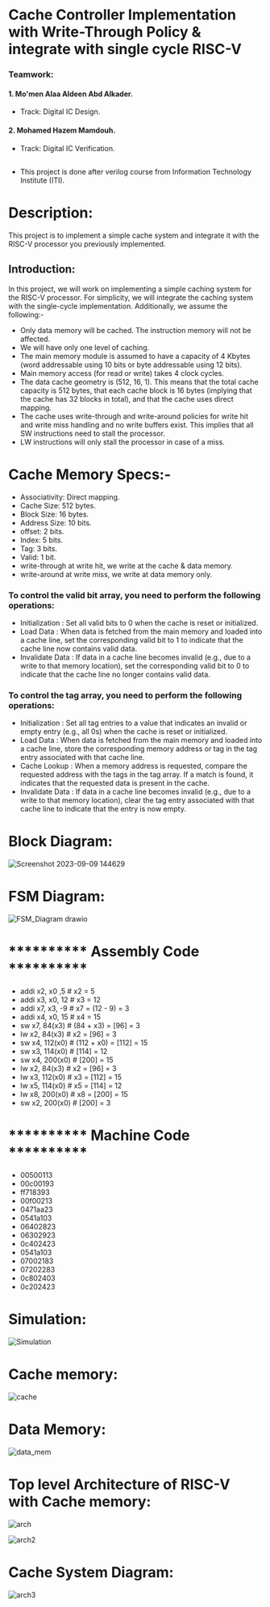 # Cache Controller Implementation with Write-Through Policy & integrate with single cycle RISC-V 

### Teamwork:
#### 1. Mo'men Alaa Aldeen Abd Alkader.
   - Track: Digital IC Design.
#### 2. Mohamed Hazem Mamdouh.
   - Track: Digital IC Verification.

 ##  
   - This project is done after verilog course from Information Technology Institute (ITI).
    
# Description:
This project is to implement a simple cache system and integrate it with the RISC-V processor you previously implemented. 
## Introduction:
 In this project, we will work on implementing a simple caching system for the RISC-V processor.
 For simplicity, we will integrate the caching system with the single-cycle implementation.
 Additionally, we assume the following:-
 - Only data memory will be cached. The instruction memory will not be affected.
 - We will have only one level of caching.
 - The main memory module is assumed to have a capacity of 4 Kbytes (word addressable using 10 bits or byte addressable using 12 bits).
 - Main memory access (for read or write) takes 4 clock cycles.
 - The data cache geometry is (512, 16, 1). This means that the total cache capacity is 512 bytes, that each cache block is 16 bytes (implying that the cache has 32 blocks in total), and that the cache uses direct mapping.
 - The cache uses write-through and write-around policies for write hit and write miss handling and no write buffers exist. This implies that all SW instructions need to stall the processor.
 - LW instructions will only stall the processor in case of a miss.

# Cache Memory Specs:-
- Associativity: Direct mapping.
- Cache Size: 512 bytes.
- Block Size: 16 bytes.
- Address Size: 10 bits.
- offset: 2 bits.
- Index: 5 bits.
- Tag: 3 bits.
- Valid: 1 bit.
- write-through at write hit, we write at the cache & data memory.
- write-around at write miss, we write at data memory only.

### To control the valid bit array, you need to perform the following operations:
- Initialization  : Set all valid bits to 0 when the cache is reset or initialized.
- Load Data       : When data is fetched from the main memory and loaded into a cache line, set the corresponding valid bit to 1 to indicate that the cache line now contains valid data.
- Invalidate Data : If data in a cache line becomes invalid (e.g., due to a write to that memory location), set the corresponding valid bit to 0 to indicate that the cache line no longer contains valid data.

### To control the tag array, you need to perform the following operations:
- Initialization  : Set all tag entries to a value that indicates an invalid or empty entry (e.g., all 0s) when the cache is reset or initialized.
- Load Data       : When data is fetched from the main memory and loaded into a cache line, store the corresponding memory address or tag in the tag entry associated with that cache line.
- Cache Lookup    : When a memory address is requested, compare the requested address with the tags in the tag array. If a match is found, it indicates that the requested data is present in the cache.
- Invalidate Data : If data in a cache line becomes invalid (e.g., due to a write to that memory location), clear the tag entry associated with that cache line to indicate that the entry is now empty.


# Block Diagram:

![Screenshot 2023-09-09 144629](https://github.com/mohamedhazem511/cache_system_integrate_with_risc_v/assets/114261199/2d1abbac-db8f-468f-9725-005c895e271b)




# FSM Diagram:

![FSM_Diagram drawio](https://github.com/mohamedhazem511/cache_system_integrate_with_risc_v/assets/114261199/b73baf8a-3769-4c64-9533-f06ce1966a24)


# ********** Assembly Code **********
- addi x2, x0 ,5 # x2 = 5
- addi x3, x0, 12 # x3 = 12
- addi x7, x3, -9 # x7 = (12 - 9) = 3
- addi x4, x0, 15 # x4 = 15
- sw x7, 84(x3) # (84 + x3) = [96] = 3
- lw x2, 84(x3) # x2 = [96] = 3
- sw x4, 112(x0) # (112 + x0) = [112] = 15
- sw x3, 114(x0) # [114] = 12
- sw x4, 200(x0) # [200] = 15
- lw x2, 84(x3) # x2 = [96] = 3
- lw x3, 112(x0) # x3 = [112] = 15
- lw x5, 114(x0) # x5 = [114] = 12
- lw x8, 200(x0) # x8 = [200] = 15
- sw x2, 200(x0) # [200] = 3

# ********** Machine Code **********

- 00500113
- 00c00193
- ff718393
- 00f00213
- 0471aa23
- 0541a103
- 06402823
- 06302923
- 0c402423
- 0541a103
- 07002183
- 07202283 
- 0c802403
- 0c202423

# Simulation:



![Simulation](https://github.com/mohamedhazem511/cache_system_integrate_with_risc_v/assets/114261199/bfb417df-e9c5-4040-b161-4062a5b3b29b)


# Cache memory:


![cache](https://github.com/mohamedhazem511/cache_system_integrate_with_risc_v/assets/114261199/ab6fba09-76ff-4170-8231-bd29bb4ba265)

# Data Memory:

![data_mem](https://github.com/mohamedhazem511/cache_system_integrate_with_risc_v/assets/114261199/49f74859-60c6-44c2-9d1b-7e3e5565e52d)

# Top level Architecture of RISC-V with Cache memory:


![arch](https://github.com/mohamedhazem511/cache_system_integrate_with_risc_v/assets/114261199/0db508c2-bbad-4829-98eb-7603b5224566)

![arch2](https://github.com/mohamedhazem511/cache_system_integrate_with_risc_v/assets/114261199/11f81498-30df-49e2-8c0c-1c9510bc1227)



# Cache System Diagram:

![arch3](https://github.com/mohamedhazem511/cache_system_integrate_with_risc_v/assets/114261199/ca96079c-97d3-4ae2-8b67-16dd9dbf13f5)
